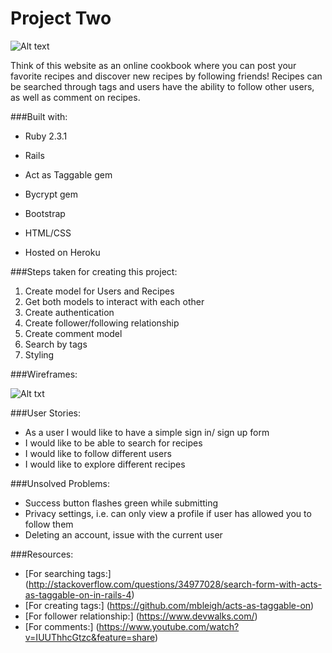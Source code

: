 # Project Two

![Alt text](/Users/paulgallagher/WDI_workspace/projects/project02/public/logo-small.png)

Think of this website as an online cookbook where you can post your favorite recipes and discover new recipes by following friends! Recipes can be searched through tags and users have the ability to follow other users, as well as comment on recipes. 

###Built with:

* Ruby 2.3.1

* Rails

* Act as Taggable gem

* Bycrypt gem

* Bootstrap

* HTML/CSS

* Hosted on Heroku

###Steps taken for creating this project:

1. Create model for Users and Recipes
2. Get both models to interact with each other
3. Create authentication
4. Create follower/following relationship
5. Create comment model
6. Search by tags
7. Styling

###Wireframes: 

![Alt txt](/Users/paulgallagher/Desktop/wireframes.png)

###User Stories: 

* As a user I would like to have a simple sign in/ sign up form
* I would like to be able to search for recipes
* I would like to follow different users
* I would like to explore different recipes

###Unsolved Problems:
 
* Success button flashes green while submitting
* Privacy settings, i.e. can only view a profile if user has allowed you to follow them 
* Deleting an account, issue with the current user


###Resources: 

* [For searching tags:] (http://stackoverflow.com/questions/34977028/search-form-with-acts-as-taggable-on-in-rails-4)
* [For creating tags:] (https://github.com/mbleigh/acts-as-taggable-on)
* [For follower relationship:] (https://www.devwalks.com/)
* [For comments:] (https://www.youtube.com/watch?v=IUUThhcGtzc&feature=share)


